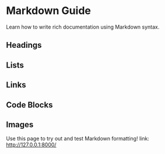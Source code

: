 # Markdown Guide

Learn how to write rich documentation using Markdown syntax.

## Headings
## Lists
## Links
## Code Blocks
## Images

Use this page to try out and test Markdown formatting!
link: http://127.0.0.1:8000/